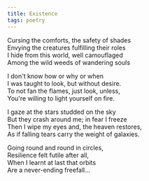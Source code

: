 ```yaml
---
title: Existence
tags: poetry
---
```

Cursing the comforts, the safety of shades  
Envying the creatures fulfilling their roles  
I hide from this world, well camouflaged  
Among the wild weeds of wandering souls  

I don't know how or why or when  
I was taught to look, but without desire.  
To not fan the flames, just look, unless,  
You're willing to light yourself on fire.  

I gaze at the stars studded on the sky  
But they crash around me; in fear I freeze  
Then I wipe my eyes and, the heaven restores,  
As if falling tears carry the weight of galaxies.  
 
Going round and round in circles,  
Resilience felt futile after all,  
When I learnt at last that orbits  
Are a never-ending freefall...